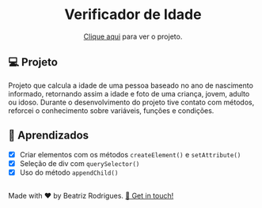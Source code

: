 <h1 align="center">
  Verificador de Idade
</h1>

<p align="center"><a href="https://verifidade-db.vercel.app/">Clique aqui</a> para ver o projeto.</p>

## 💻 Projeto


Projeto que calcula a idade de uma pessoa baseado no ano de nascimento informado, retornando assim a idade e foto de uma criança, jovem, adulto ou idoso.
Durante o desenvolvimento do projeto tive contato com métodos, reforcei o conhecimento sobre variáveis, funções e condições.

## 📝 Aprendizados

- [x] Criar elementos com os métodos `createElement()` e `setAttribute()`
- [x] Seleção de div com `querySelector()`
- [x] Uso do método `appendChild()`

##
<p> Made with ♥ by Beatriz Rodrigues. <a href="https://linktr.ee/devbeatriz">👋 Get in touch!</a></p>

